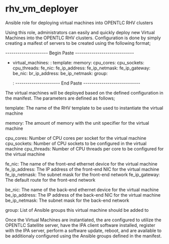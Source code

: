# rhv_vm_deployer
Ansible role for deploying virtual machines into OPENTLC RHV clusters

Using this role, administrators can easily and quickly deploy new Virtual Machines into the OPENTLC RHV clusters.  Configuration is done by simply creating a maifest of servers to be created using the following format;

--------------------- Begin Paste -----------------------------
- virtual_machines:
    <VM Name>:
      template: <Name of RHV Template to instantiate from>
      memory: <Memory with unit specifier>
      cpu_cores: <Number of CPU cores per socket>
      cpu_sockets: <Number of CPU sockets>
      cpu_threads: <Number of threads per CPU core>
      fe_nic: <Name of ethernet device for Front-End network>
      fe_ip_address: <IP address of VM for the Front-End network>
      fe_ip_netmask: <Subnet Mask for the Front-End network>
      fe_ip_gateway: <Default route for the Front-End network>
      be_nic: <Name of ethernet device for Back-End network>
      br_ip_address: <IP address of VM for the back-end network>
      be_ip_netmask: <Subnet mask for the back-end network>
      group: <list of Ansible inventory groups to add VM into>

    <Next VM>:
---------------------- End Paste ----------------------------

The virtual machines will be deployed based on the defined configuration in the manifest.  The parameters are defined as follows;

template: The name of the RHV template to be used to instantiate the virtual machine

memory: The amount of memory with the unit specifier for the virtual machine

cpu_cores: Number of CPU cores per socket for the virtual machine
cpu_sockets: Number of CPU sockets to be configured in the virtual machine
cpu_threads: Number of CPU threads per core to be configured for the virtual machine

fe_nic: The name of the front-end ethernet device for the virtual machine
fe_ip_address: The IP address of the front-end NIC for the virtual machine
fe_ip_netmask: The subnet mask for the front-end network
fe_ip_gateway: The default route for the front-end network

be_nic: The name of the back-end ethernet device for the virtual machine
be_ip_address: The IP address of the back-end NIC for the virtual machine
be_ip_netmask: The subnet mask for the back-end network

group: List of Ansible groups this virtual machine should be added to

Once the Virtual Machines are instantiated, the are configured to utilize the OPENTLC Satellite server, have the IPA client software installed, register with the IPA server, perform a software update, reboot, and are available to be additionaly configured using the Ansible groups defined in the manifest.

